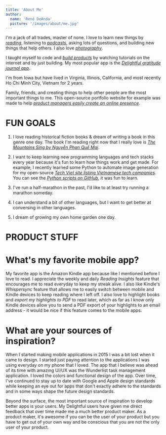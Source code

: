 ```yaml
---
title: 'About Me'
author:
  name: 'René DeAnda'
  picture: '/images/about/me.jpg'
---
```


I'm a jack of all trades, master of none. I love to learn new things by *[reading](https://goodreads.com/renedeanda "Goodreads")*, listening to *[podcasts](https://rede.io/what-startup-tech-podcasts/)*, asking lots of questions, and building new things that help others. I also love *[photography](https://unsplash.com/@renedeanda "Unsplash")*.

I taught myself to code and *[build products](/projects "projects")* by watching tutorials on the internet and by just building. My most popular app is the *[Delightful gratitude journal app](https://delightfuljournal.com "Delightful")*.

I'm from Iowa but have lived in Virginia, Illinois, California, and most recently Ho Chi Minh City, Vietnam for 2 years.

Family, friends, and creating things to help other people are the most important things to me. This open-source portfolio website for example was made to help *[product managers easily create an online presence](https://product.makr.io "Product Makr")*.


# FUN GOALS

1. I love reading historical fiction books & dream of writing a book in this genre one day. The book I'm reading right now that I really love is *[The Mountains Sing by Nguyễn Phan Quế Mai](https://smile.amazon.com/Mountains-Sing-Que-Phan-Nguyen-ebook/dp/B07WK5T9ZD "The Mountains Sing")*.

2. I want to keep learning new programming languages and tech stacks every year because it's fun to learn how things work and get made. For example, I recently learned some Python to automate image generation for my open-source *[Tech Viet site listing Vietnamese tech companies](https://Tech.Viet.io "Vietnam Tech Ecosystem")*. You can see the *[Python scripts on GitHub](https://github.com/renedeanda/tech.viet/blob/master/scripts/python-scripts/scrape.py "Python Tech Viet")*, it was fun to learn.

3. I've run a half-marathon in the past, I'd like to at least try running a marathon someday.

4. I can understand a bit of other languages, but I want to get better at conversing in other languages.

5. I dream of growing my own home garden one day.

# PRODUCT STUFF

# What's my favorite mobile app?

My favorite app is the Amazon Kindle app because like I mentioned before I love to read. I appreciate the weekly and daily *Reading Insights* feature that encourages me to read everyday to keep my streak alive. I also like Kindle's *Whispersync* feature that allows me to easily switch between mobile and Kindle devices to keep reading where I left off. I also love to highlight books and *export my highlights to PDF* to read later, which as far as I know only Kindle devices allow you to send a PDF export of your highlights to an email address - it would be nice if this feature comes to the mobile apps.

# What are your sources of inspiration?

When I started making mobile applications in 2015 I was a bit lost when it came to design. I started just paying attention to the applications I was using everyday on my phone that I loved. The app that I believe was ahead of its time with amazing UI/UX was the Wunderlist task management application. I loved the colors and functional design of the app. Over time, I've continued to stay up to date with Google and Apple design standards while keeping an eye out for apps that don't exactly adhere to the standards and in some ways shape the future design standards.

Beyond the surface, the most important source of inspiration to develop better apps is your users. My Delightful users have given me direct feedback that over time made me a much better product maker. As a product maker, it's awesome if you can be the user of your product but you have to get out of your own way and be conscious that you are not the only user of your product.
